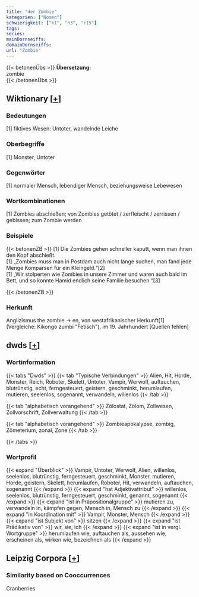 ```yaml
---
title: "der Zombie"
kategorien: ["Nomen"]
schwierigkeit: ["k1", "h3", "r15"]
tags:
series:
mainDornseiffs:
domainDornseiffs:
url: "Zombie"
---
```


{{< betonenÜbs >}}
**Übersetzung:**  
zombie  
{{< /betonenÜbs >}}

## Wiktionary [[+](https://de.wiktionary.org/wiki/Zombie)]

### Bedeutungen
[1] fiktives Wesen: Untoter, wandelnde Leiche  

### Oberbegriffe
[1] Monster, Untoter  

### Gegenwörter
[1] normaler Mensch, lebendiger Mensch, beziehungsweise Lebewesen  

### Wortkombinationen
[1] Zombies abschießen; von Zombies getötet / zerfleischt / zerrissen / gebissen; zum Zombie werden  

### Beispiele
{{< betonenZB >}}
[1] Die Zombies gehen schneller kaputt, wenn man ihnen den Kopf abschießt.  
[1] „Zombies muss man in Postdam auch nicht lange suchen, man fand jede Menge Komparsen für ein Kleingeld.“[2]  
[1] „Wir stolperten wie Zombies in unsere Zimmer und waren auch bald im Bett, und so konnte Hamid endlich seine Familie besuchen.“[3]  

{{< /betonenZB >}}
### Herkunft
Anglizismus the zombie → en, von westafrikanischer Herkunft[1] (Vergleiche: Kikongo zumbi "Fetisch"), im 19. Jahrhundert [Quellen fehlen]  



## dwds [[+](https://www.dwds.de/wb/Zombie)]

### Wortinformation
{{< tabs "Dwds" >}}
{{< tab "Typische Verbindungen" >}}
Alien, Hit, Horde, Monster, Reich, Roboter, Skelett, Untoter, Vampir, Werwolf, auftauchen, blutrünstig, echt, ferngesteuert, geistern, geschminkt, herumlaufen, mutieren, seelenlos, sogenannt, verwandeln, willenlos
{{< /tab >}}

{{< tab "alphabetisch vorangehend" >}}
Zölostat, Zölom, Zollwesen, Zollvorschrift, Zollverwaltung
{{< /tab >}}

{{< tab "alphabetisch vorangehend" >}}
Zombieapokalypse, zombig, Zömeterium, zonal, Zone
{{< /tab >}}

{{< /tabs >}}

### Wortprofil
{{< expand "Überblick" >}} Vampir, Untoter, Werwolf, Alien, willenlos, seelenlos, blutrünstig, ferngesteuert, geschminkt, Monster, mutieren, Horde, geistern, Skelett, herumlaufen, Roboter, Hit, verwandeln, auftauchen, sogenannt {{< /expand >}}
{{< expand "hat Adjektivattribut" >}} willenlos, seelenlos, blutrünstig, ferngesteuert, geschminkt, genannt, sogenannt {{< /expand >}}
{{< expand "ist in Präpositionalgruppe" >}} mutieren zu, verwandeln in, kämpfen gegen, Mensch in, Mensch zu {{< /expand >}}
{{< expand "in Koordination mit" >}} Vampir, Monster, Mensch {{< /expand >}}
{{< expand "ist Subjekt von" >}} sitzen {{< /expand >}}
{{< expand "ist Prädikativ von" >}} wir, sie, ich {{< /expand >}}
{{< expand "ist in vergl. Wortgruppe" >}} herumlaufen wie, auftauchen als, aussehen wie, erscheinen als, wirken wie, bezeichnen als {{< /expand >}}

## Leipzig Corpora [[+](https://corpora.uni-leipzig.de/en/res?word=Zombie&corpusId=deu_newscrawl-public_2018)]


### Similarity based on Cooccurrences
Cranberries

